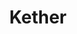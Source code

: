 ---
layout: doc
title: Kether
svg:
  roman: Kether
  title: crown
  hebrew: כתר
  row: 1
  col: 2
  color: white
  connection:
    - col: 3
      row: 2
      type: kav
    - col: 1
      row: 2
      type: reg
    - col: 2
      row: 5
      type: reg
---